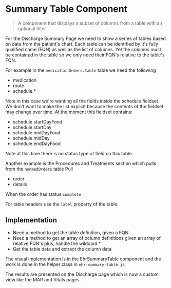 # Summary Table Component

> A component that displays a subset of columns from a table with an optional filter.

For the Discharge Summary Page we need to show a series of tables based on data from the patient's chart.
Each table can be identified by it's fully qualified name (FQN) as well as the list of columns.   Yet the columns
must be contained in the table so we only need their FQN's relative to the table's FQN.

For example in the ```medicationOrders.table``` table we need the following
- medication
- route
- schedule.*

Note in this case we're wanting all the fields inside the schedule fieldset.  We don't want to make the list
explicit because the contents of the fieldset may change over time. At the moment this fieldset contains:
- schedule.startDayFood
- schedule.startDay
- schedule.midDayFood
- schedule.midDay
- schedule.endDayFood

Note at this time there is no status type of field on this table.

Another example is the Procedures and Treatments section which pulls from the ```nonmedOrders``` table
Pull
- order
- details

When the order has status ```complete```

For table headers use the ```label``` property of the table.

## Implementation

- Need a method to get the table definition, given a FQN.
- Need a method to get an array of column definitions given an array of relative FQN's plus, handle the wildcard *
- Get the table data and extract the column data

The visual implementation is in the EhrSummaryTable component and the work is done in the helper class in ```ehr-summary-table.js```

The results are presented on the Discharge page which is now a custom view like the MAR and Vitals pages.
